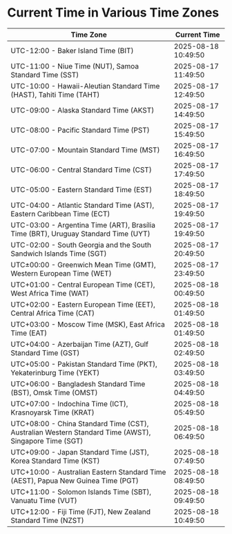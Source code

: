 # Current Time in Various Time Zones

| Time Zone | Current Time |
|-----------|--------------|
| UTC-12:00 - Baker Island Time (BIT) | 2025-08-18 10:49:50 |
| UTC-11:00 - Niue Time (NUT), Samoa Standard Time (SST) | 2025-08-17 11:49:50 |
| UTC-10:00 - Hawaii-Aleutian Standard Time (HAST), Tahiti Time (TAHT) | 2025-08-17 12:49:50 |
| UTC-09:00 - Alaska Standard Time (AKST) | 2025-08-17 14:49:50 |
| UTC-08:00 - Pacific Standard Time (PST) | 2025-08-17 15:49:50 |
| UTC-07:00 - Mountain Standard Time (MST) | 2025-08-17 16:49:50 |
| UTC-06:00 - Central Standard Time (CST) | 2025-08-17 17:49:50 |
| UTC-05:00 - Eastern Standard Time (EST) | 2025-08-17 18:49:50 |
| UTC-04:00 - Atlantic Standard Time (AST), Eastern Caribbean Time (ECT) | 2025-08-17 19:49:50 |
| UTC-03:00 - Argentina Time (ART), Brasília Time (BRT), Uruguay Standard Time (UYT) | 2025-08-17 19:49:50 |
| UTC-02:00 - South Georgia and the South Sandwich Islands Time (SGT) | 2025-08-17 20:49:50 |
| UTC±00:00 - Greenwich Mean Time (GMT), Western European Time (WET) | 2025-08-17 23:49:50 |
| UTC+01:00 - Central European Time (CET), West Africa Time (WAT) | 2025-08-18 00:49:50 |
| UTC+02:00 - Eastern European Time (EET), Central Africa Time (CAT) | 2025-08-18 01:49:50 |
| UTC+03:00 - Moscow Time (MSK), East Africa Time (EAT) | 2025-08-18 01:49:50 |
| UTC+04:00 - Azerbaijan Time (AZT), Gulf Standard Time (GST) | 2025-08-18 02:49:50 |
| UTC+05:00 - Pakistan Standard Time (PKT), Yekaterinburg Time (YEKT) | 2025-08-18 03:49:50 |
| UTC+06:00 - Bangladesh Standard Time (BST), Omsk Time (OMST) | 2025-08-18 04:49:50 |
| UTC+07:00 - Indochina Time (ICT), Krasnoyarsk Time (KRAT) | 2025-08-18 05:49:50 |
| UTC+08:00 - China Standard Time (CST), Australian Western Standard Time (AWST), Singapore Time (SGT) | 2025-08-18 06:49:50 |
| UTC+09:00 - Japan Standard Time (JST), Korea Standard Time (KST) | 2025-08-18 07:49:50 |
| UTC+10:00 - Australian Eastern Standard Time (AEST), Papua New Guinea Time (PGT) | 2025-08-18 08:49:50 |
| UTC+11:00 - Solomon Islands Time (SBT), Vanuatu Time (VUT) | 2025-08-18 09:49:50 |
| UTC+12:00 - Fiji Time (FJT), New Zealand Standard Time (NZST) | 2025-08-18 10:49:50 |
